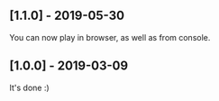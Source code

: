 ## [1.1.0] - 2019-05-30
You can now play in browser, as well as from console.

## [1.0.0] - 2019-03-09
It's done :)


